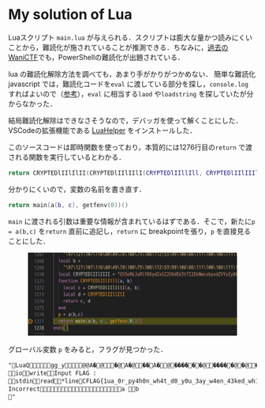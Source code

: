 # My solution of Lua

Luaスクリプト `main.lua` が与えられる．スクリプトは膨大な量かつ読みにくいことから，難読化が施されていることが推測できる．ちなみに，[過去のWaniCTF](https://github.com/wani-hackase/wanictf2021-writeup/tree/main/rev/emoemotet)でも，PowerShellの難読化が出題されている．

lua の難読化解除方法を調べても，あまり手がかりがつかめない．
簡単な難読化 javascript では，難読化コードを`eval` に渡している部分を探し，`console.log` すればよいので（[参考](https://www.iwsec.org/mws/2017/20171201/20171201_MWSCup2017_c1.pdf)），`eval` に相当する`laod` や`loadstring` を探していたが分からなかった．

結局難読化解除はできなさそうなので，デバッガを使って解くことにした．VSCodeの拡張機能である [LuaHelper](https://github.com/Tencent/LuaHelper) をインストールした．

このソースコードは即時関数を使っており，本質的には1276行目の`return` で渡される関数を実行しているとわかる．

```lua
return CRYPTEDlIIlIlII(CRYPTEDlIIlIIlI(CRYPTEDlIIllIll, CRYPTEDlIIlIIIl), getfenv(0))()
```
分かりにくいので，変数の名前を書き直す．
```lua
return main(a(b, c), getfenv(0))()
```
`main` に渡される引数は重要な情報が含まれているはずである．そこで，新たに`p = a(b,c)` を`return` 直前に追記し，`return` に breakpointを張り，`p` を直接見ることにした．

<figure><img src="../assets/debug.png" alt=""></figure>

グローバル変数 `p` をみると，フラグが見つかった．

```
"LuaQ         gg_y                 @@ A�  @    �@  A �@ ��A� @  � ��� �  �@ � ��� �@ �@  � 
          io        write        Input FLAG :         stdin        read        *line C       FLAG{1ua_0r_py4h0n_wh4t_d0_y0u_3ay_w4en_43ked_wh1ch_0ne_1s_be44er}        print        Correct 
       Incorrect                                                                              a 	             b 
          "
```